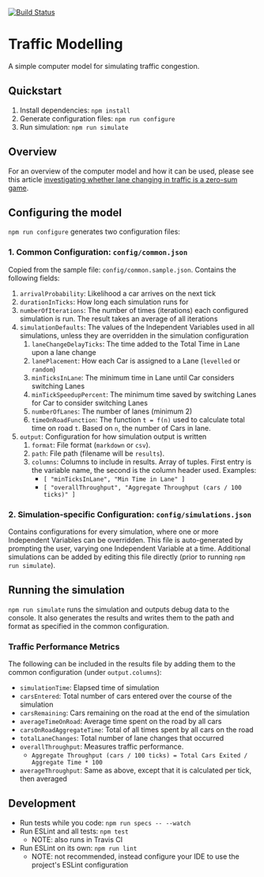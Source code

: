 [![Build Status](https://travis-ci.com/psobocinski/traffic-modelling.svg?branch=master)](https://travis-ci.com/psobocinski/traffic-modelling)

# Traffic Modelling

A simple computer model for simulating traffic congestion.

## Quickstart

1. Install dependencies: `npm install`
2. Generate configuration files: `npm run configure`
3. Run simulation: `npm run simulate`

## Overview

For an overview of the computer model and how it can be used, please see this article [investigating whether lane changing in traffic is a zero-sum game](https://www.connected.io/post/traffic-modelling-is-beating-traffic-congestion-a-zero-sum-game).

## Configuring the model

`npm run configure` generates two configuration files:

### 1. Common Configuration: `config/common.json`

Copied from the sample file: `config/common.sample.json`. Contains the following fields:

1. `arrivalProbability`: Likelihood a car arrives on the next tick
1. `durationInTicks`: How long each simulation runs for
1. `numberOfIterations`: The number of times (iterations) each configured simulation is run. The result takes an average of all iterations
1. `simulationDefaults`: The values of the Independent Variables used in all simulations, unless they are overridden in the simulation configuration
   1. `laneChangeDelayTicks`: The time added to the Total Time in Lane upon a lane change
   1. `lanePlacement`: How each Car is assigned to a Lane (`levelled` or `random`)
   1. `minTicksInLane`: The minimum time in Lane until Car considers switching Lanes
   1. `minTickSpeedupPercent`: The minimum time saved by switching Lanes for Car to consider switching Lanes
   1. `numberOfLanes`: The number of lanes (minimum 2)
   1. `timeOnRoadFunction`: The function `t = f(n)` used to calculate total time on road `t`. Based on `n`, the number of Cars in lane.
1. `output`: Configuration for how simulation output is written
   1. `format`: File format (`markdown` or `csv`).
   1. `path`: File path (filename will be `results`).
   1. `columns`: Columns to include in results. Array of tuples. First entry is the variable name, the second is the column header used. Examples:
      - `[ "minTicksInLane", "Min Time in Lane" ]`
      - `[ "overallThroughput", "Aggregate Throughput (cars / 100 ticks)" ]`

### 2. Simulation-specific Configuration: `config/simulations.json`

Contains configurations for every simulation, where one or more Independent Variables can be overridden.
This file is auto-generated by prompting the user, varying one Independent Variable at a time.
Additional simulations can be added by editing this file directly (prior to running `npm run simulate`).

## Running the simulation

`npm run simulate` runs the simulation and outputs debug data to the console.
It also generates the results and writes them to the path and format as specified in the common configuration.

### Traffic Performance Metrics

The following can be included in the results file by adding them to the common configuration (under `output.columns`):

- `simulationTime`: Elapsed time of simulation
- `carsEntered`: Total number of cars entered over the course of the simulation
- `carsRemaining`: Cars remaining on the road at the end of the simulation
- `averageTimeOnRoad`: Average time spent on the road by all cars
- `carsOnRoadAggregateTime`: Total of all times spent by all cars on the road
- `totalLaneChanges`: Total number of lane changes that occurred
- `overallThroughput`: Measures traffic performance.
  - `Aggregate Throughput (cars / 100 ticks) = Total Cars Exited / Aggregate Time * 100`
- `averageThroughput`: Same as above, except that it is calculated per tick, then averaged

## Development

- Run tests while you code: `npm run specs -- --watch`
- Run ESLint and all tests: `npm test`
  - NOTE: also runs in Travis CI
- Run ESLint on its own: `npm run lint`
  - NOTE: not recommended, instead configure your IDE to use the project's ESLint configuration
